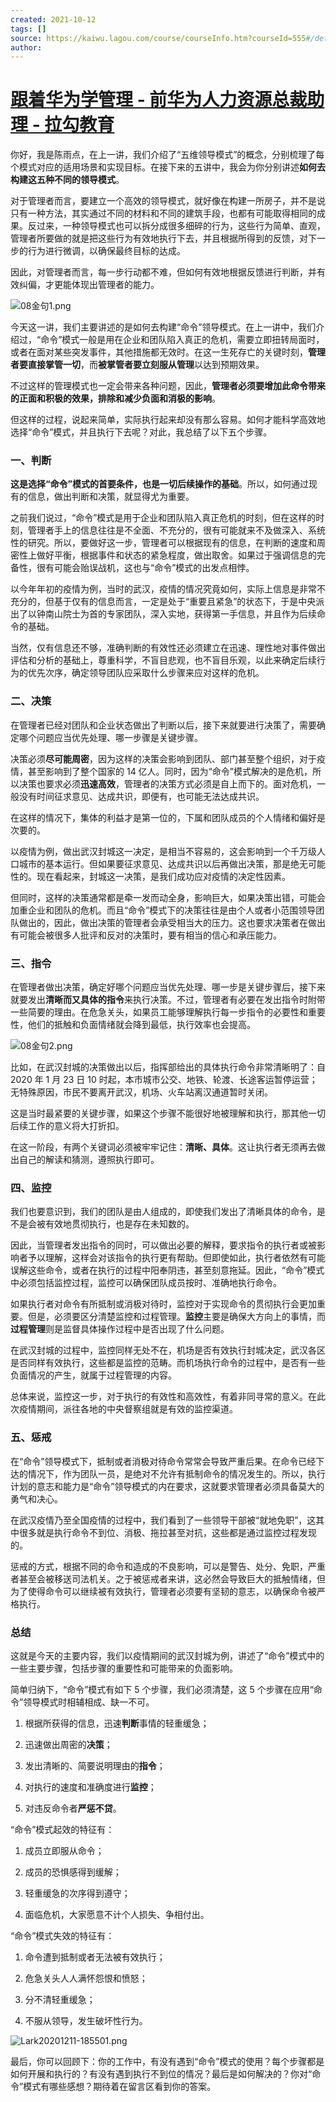 ```yaml
---
created: 2021-10-12
tags: []
source: https://kaiwu.lagou.com/course/courseInfo.htm?courseId=555#/detail/pc?id=5364
author: 
---
```


# [跟着华为学管理 - 前华为人力资源总裁助理 - 拉勾教育](https://kaiwu.lagou.com/course/courseInfo.htm?courseId=555#/detail/pc?id=5364)


你好，我是陈雨点，在上一讲，我们介绍了“五维领导模式”的概念，分别梳理了每个模式对应的适用场景和实现目标。在接下来的五讲中，我会为你分别讲述**如何去构建这五种不同的领导模式**。

对于管理者而言，要建立一个高效的领导模式，就好像在构建一所房子，并不是说只有一种方法，其实通过不同的材料和不同的建筑手段，也都有可能取得相同的成果。反过来，一种领导模式也可以拆分成很多细碎的行为，这些行为简单、直观，管理者所要做的就是把这些行为有效地执行下去，并且根据所得到的反馈，对下一步的行为进行微调，以确保最终目标的达成。

因此，对管理者而言，每一步行动都不难，但如何有效地根据反馈进行判断，并有效纠偏，才更能体现出管理者的能力。

![08金句1.png](https://s0.lgstatic.com/i/image/M00/84/6B/Ciqc1F_TT6eASPtYAAVnev3PldA352.png)

今天这一讲，我们主要讲述的是如何去构建“命令”领导模式。在上一讲中，我们介绍过，“命令”模式一般是用在企业和团队陷入真正的危机，需要立即扭转局面时，或者在面对某些突发事件，其他措施都无效时。在这一生死存亡的关键时刻，**管理者要直接掌管一切**，而**被掌管者要立刻服从管理**以达到预期效果。

不过这样的管理模式也一定会带来各种问题，因此，**管理者必须要增加此命令带来的正面和积极的效果，排除和减少负面和消极的影响**。

但这样的过程，说起来简单，实际执行起来却没有那么容易。如何才能科学高效地选择“命令”模式，并且执行下去呢？对此，我总结了以下五个步骤。

### 一、判断

**这是选择“命令”模式的首要条件，也是一切后续操作的基础**。所以，如何通过现有的信息，做出判断和决策，就显得尤为重要。

之前我们说过，“命令”模式是用于企业和团队陷入真正危机的时刻，但在这样的时刻，管理者手上的信息往往是不全面、不充分的，很有可能就来不及做深入、系统性的研究。所以，要做好这一步，管理者可以根据现有的信息，在判断的速度和周密性上做好平衡，根据事件和状态的紧急程度，做出取舍。如果过于强调信息的完备性，很有可能会贻误战机，这也与“命令”模式的出发点相悖。

以今年年初的疫情为例，当时的武汉，疫情的情况究竟如何，实际上信息是非常不充分的，但基于仅有的信息而言，一定是处于“重要且紧急”的状态下，于是中央派出了以钟南山院士为首的专家团队，深入实地，获得第一手信息，并且作为后续命令的基础。

当然，仅有信息还不够，准确判断的有效性还必须建立在迅速、理性地对事件做出评估和分析的基础上，尊重科学，不盲目悲观，也不盲目乐观，以此来确定后续行为的优先次序，确定领导团队应采取什么步骤来应对这样的危机。

### 二、决策

在管理者已经对团队和企业状态做出了判断以后，接下来就要进行决策了，需要确定哪个问题应当优先处理、哪一步骤是关键步骤。

决策必须**尽可能周密**，因为这样的决策会影响到团队、部门甚至整个组织，对于疫情，甚至影响到了整个国家的 14 亿人。同时，因为“命令”模式解决的是危机，所以决策也要求必须**迅速高效**，管理者的决策方式必须是自上而下的。面对危机，一般没有时间征求意见、达成共识，即便有，也可能无法达成共识。

在这样的情况下，集体的利益才是第一位的，下属和团队成员的个人情绪和偏好是次要的。

以疫情为例，做出武汉封城这一决定，是相当不容易的，这会影响到一个千万级人口城市的基本运行。但如果要征求意见、达成共识以后再做出决策，那是绝无可能性的。现在看起来，封城这一决策，是我们成功应对疫情的决定性因素。

但同时，这样的决策通常都是牵一发而动全身，影响巨大，如果决策出错，可能会加重企业和团队的危机。而且“命令”模式下的决策往往是由个人或者小范围领导团队做出的，因此，做出决策的管理者会承受相当大的压力。这也要求决策者在做出有可能会被很多人批评和反对的决策时，要有相当的信心和承压能力。

### 三、指令

在管理者做出决策，确定好哪个问题应当优先处理、哪一步是关键步骤后，接下来就要发出**清晰而又具体的指令**来执行决策。不过，管理者有必要在发出指令时附带一些简要的理由。在危急关头，如果员工能够理解执行每一步指令的必要性和重要性，他们的抵触和负面情绪就会降到最低，执行效率也会提高。

![08金句2.png](https://s0.lgstatic.com/i/image/M00/84/6B/Ciqc1F_TUBmABNtKAAVyvwKc3QY127.png)

比如，在武汉封城的决策做出以后，指挥部给出的具体执行命令非常清晰明了：自 2020 年 1 月 23 日 10 时起，本市城市公交、地铁、轮渡、长途客运暂停运营；无特殊原因，市民不要离开武汉，机场、火车站离汉通道暂时关闭。

这是当时最紧要的关键步骤，如果这个步骤不能很好地被理解和执行，那其他一切后续工作的意义将大打折扣。

在这一阶段，有两个关键词必须被牢牢记住：**清晰、具体**。这让执行者无须再去做出自己的解读和猜测，遵照执行即可。

### 四、监控

我们也要意识到，我们的团队是由人组成的，即使我们发出了清晰具体的命令，是不是会被有效地贯彻执行，也是存在未知数的。

因此，当管理者发出指令的同时，可以做出必要的解释，要求指令的执行者或被影响者予以理解，这样会对该指令的执行更有帮助。但即使如此，执行者依然有可能误解这些命令，或者在执行的过程中阳奉阴违，甚至刻意拖延。因此，“命令”模式中必须包括监控过程，监控可以确保团队成员按时、准确地执行命令。

如果执行者对命令有所抵制或消极对待时，监控对于实现命令的贯彻执行会更加重要。但是，必须要区分清楚监控和过程管理。**监控**主要是确保大方向上的事情，而**过程管理**则是监督具体操作过程中是否出现了什么问题。

在武汉封城的过程中，监控同样无处不在，机场是否有效执行封城决定，武汉各区是否同样有效执行，这些都是监控的范畴。而机场执行命令的过程中，是否有一些负面情况的产生，就属于过程管理的内容。

总体来说，监控这一步，对于执行的有效性和高效性，有着非同寻常的意义。在此次疫情期间，派往各地的中央督察组就是有效的监控渠道。

### 五、惩戒

在“命令”领导模式下，抵制或者消极对待命令常常会导致严重后果。在命令已经下达的情况下，作为团队一员，是绝对不允许有抵制命令的情况发生的。所以，执行计划的意志和能力是“命令”领导模式的内在要求，这就要求管理者必须具备莫大的勇气和决心。

在武汉疫情乃至全国疫情的过程中，我们看到了一些领导干部被“就地免职”，这其中很多就是执行命令不到位、消极、拖拉甚至对抗，这些都是通过监控过程发现的。

惩戒的方式，根据不同的命令和造成的不良影响，可以是警告、处分、免职，严重者甚至会被移送司法机关。之于被惩戒者来讲，这必然会导致巨大的抵触情绪，但为了使得命令可以继续被有效执行，管理者必须要有坚韧的意志，以确保命令被严格执行。

### 总结

这就是今天的主要内容，我们以疫情期间的武汉封城为例，讲述了“命令”模式中的一些主要步骤，包括步骤的重要性和可能带来的负面影响。

简单归纳下，“命令”模式有如下 5 个步骤，我们必须清楚，这 5 个步骤在应用“命令”领导模式时相辅相成、缺一不可。

1.  根据所获得的信息，迅速**判断**事情的轻重缓急；
    
2.  迅速做出周密的**决策**；
    
3.  发出清晰的、简要说明理由的**指令**；
    
4.  对执行的速度和准确度进行**监控**；
    
5.  对违反命令者**严惩不贷**。
    

“命令”模式起效的特征有：

1.  成员立即服从命令；
    
2.  成员的恐惧感得到缓解；
    
3.  轻重缓急的次序得到遵守；
    
4.  面临危机，大家愿意不计个人损失、争相付出。
    

“命令”模式失效的特征有：

1.  命令遭到抵制或者无法被有效执行；
    
2.  危急关头人人满怀怨恨和愤怒；
    
3.  分不清轻重缓急；
    
4.  不服从领导，发生破坏性行为。
    

![Lark20201211-185501.png](https://s0.lgstatic.com/i/image/M00/84/6B/Ciqc1F_TUCmAQcKNAADfxQBNKLY291.png)

最后，你可以回顾下：你的工作中，有没有遇到“命令”模式的使用？每个步骤都是如何开展和执行的？有没有遇到执行不到位的情况？最后是如何解决的？你对“命令”模式有哪些感想？期待着在留言区看到你的答案。
